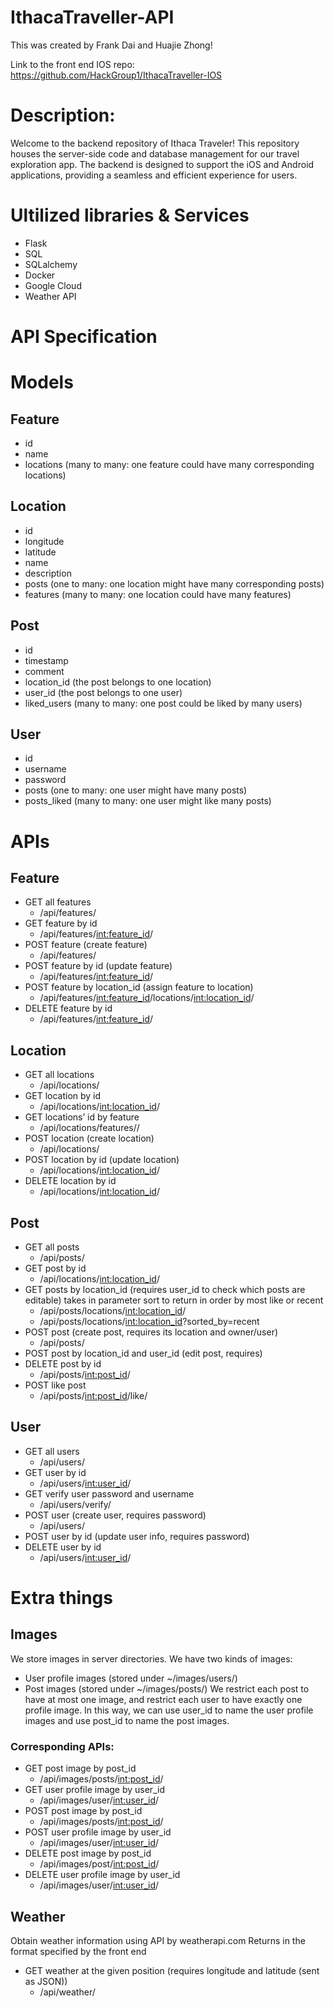 # IthacaTraveller-API

This was created by Frank Dai and Huajie Zhong!

Link to the front end IOS repo: https://github.com/HackGroup1/IthacaTraveller-IOS

# Description:

Welcome to the backend repository of Ithaca Traveler! This repository houses the server-side code and database management for our travel exploration app. The backend is designed to support the iOS and Android applications, providing a seamless and efficient experience for users.

# Ultilized libraries & Services
- Flask
- SQL
- SQLalchemy
- Docker
- Google Cloud
- Weather API

# API Specification
# Models

## Feature
- id
- name
- locations (many to many: one feature could have many corresponding locations)

## Location
- id
- longitude
- latitude
- name
- description
- posts (one to many: one location might have many corresponding posts)
- features (many to many: one location could have many features)

## Post
- id
- timestamp
- comment
- location_id (the post belongs to one location)
- user_id (the post belongs to one user)
- liked_users (many to many: one post could be liked by many users)

## User
- id
- username
- password
- posts (one to many: one user might have many posts)
- posts_liked (many to many: one user might like many posts)

# APIs

## Feature
- GET all features
  - /api/features/
- GET feature by id
  - /api/features/<int:feature_id>/
- POST feature (create feature)
  - /api/features/
- POST feature by id (update feature)
  - /api/features/<int:feature_id>/
- POST feature by location_id (assign feature to location)
  - /api/features/<int:feature_id>/locations/<int:location_id>/
- DELETE feature by id
  - /api/features/<int:feature_id>/

## Location
- GET all locations
  - /api/locations/
- GET location by id
  - /api/locations/<int:location_id>/
- GET locations’ id by feature
  - /api/locations/features/<feature>/
- POST location (create location)
  - /api/locations/
- POST location by id (update location)
  - /api/locations/<int:location_id>/
- DELETE location by id
  - /api/locations/<int:location_id>/

## Post
- GET all posts
  - /api/posts/
- GET post by id
  - /api/locations/<int:location_id>/
- GET posts by location_id (requires user_id to check which posts are editable) takes in parameter sort to return in order by most like or recent
  - /api/posts/locations/<int:location_id>/
  - /api/posts/locations/<int:location_id>?sorted_by=recent
- POST post (create post, requires its location and owner/user)
  - /api/posts/
- POST post by location_id and user_id (edit post, requires)
- DELETE post by id
  - /api/posts/<int:post_id>/
- POST like post
  - /api/posts/<int:post_id>/like/

## User
- GET all users
  - /api/users/
- GET user by id
  - /api/users/<int:user_id>/
- GET verify user password and username
  - /api/users/verify/
- POST user (create user, requires password)
  - /api/users/
- POST user by id (update user info, requires password)
- DELETE user by id
  - /api/users/<int:user_id>/

# Extra things

## Images
We store images in server directories.
We have two kinds of images: 
- User profile images (stored under ~/images/users/)
- Post images (stored under ~/images/posts/)
We restrict each post to have at most one image, and restrict each user to have exactly one profile image. In this way, we can use user_id to name the user profile images and use post_id to name the post images.

### Corresponding APIs:
- GET post image by post_id
  - /api/images/posts/<int:post_id>/
- GET user profile image by user_id
  - /api/images/user/<int:user_id>/
- POST post image by post_id
  - /api/images/posts/<int:post_id>/
- POST user profile image by user_id
  - /api/images/user/<int:user_id>/
- DELETE post image by post_id
  - /api/images/post/<int:post_id>/
- DELETE user profile image by user_id
  - /api/images/user/<int:user_id>/

## Weather
Obtain weather information using API by weatherapi.com
Returns in the format specified by the front end

- GET weather at the given position (requires longitude and latitude (sent as JSON))
  - /api/weather/
